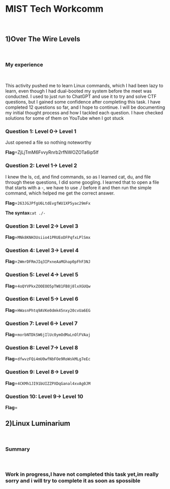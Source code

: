 <h1>MIST Tech Workcomm</h1>
<br>
<h2>1)Over The Wire Levels </h2>
<br>
<h3>My experience</h3>
<br>
<p>This activity pushed me to learn Linux commands, which I had been lazy to learn, even though I had dual-booted my system before the meet was conducted. I used to just run to ChatGPT and use it to try and solve CTF questions, but I gained some confidence after completing this task. I have completed 12 questions so far, and I hope to continue. I will be documenting my initial thought process and how I tackled each question. I have checked solutions for some of them on YouTube when I got stuck </p>

<h3>Question 1: Level 0→ Level 1</h3>
<p>Just opened a file so nothing noteworthy</p>
<b>Flag</b>=ZjLjTmM6FvvyRnrb2rfNWOZOTa6ip5If<br>

<h3>Question 2: Level 1→ Level 2</h3>
<p>I knew the ls, cd, and find commands, so as I learned cat, du, and file through these questions, I did some googling. I learned that to open a file that starts with a -, we have to use ./ before it and then run the simple command, which helped me get the correct answer.</p>
<b>Flag</b>=<code>263JGJPfgU6LtdEvgfWU1XP5yac29mFx</code><br>

<b>The syntax</b><code>cat ./-</code>

<h3>Question 3: Level 2→ Level 3</h3>
<b>Flag</b>=<code>MNk8KNH3Usiio41PRUEoDFPqfxLPlSmx</code><br>

<h3>Question 4: Level 3→ Level 4</h3>
<b>Flag</b>=<code>2WmrDFRmJIq3IPxneAaMGhap0pFhF3NJ</code><br>

<h3>Question 5: Level 4→ Level 5</h3>
<b>Flag</b>=<code>4oQYVPkxZOOEOO5pTW81FB8j8lxXGUQw</code><br>

<h3>Question 6: Level 5→ Level 6</h3>
<b>Flag</b>=<code>HWasnPhtq9AVKe0dmk45nxy20cvUa6EG</code><br>

<h3>Question 7: Level 6→ Level 7</h3>
<b>Flag</b>=<code>morbNTDkSW6jIlUc0ymOdMaLnOlFVAaj</code><br>

<h3>Question 8: Level 7→ Level 8</h3>
<b>Flag</b>=<code>dfwvzFQi4mU0wfNbFOe9RoWskMLg7eEc</code><br>

<h3>Question 9: Level 8→ Level 9</h3>
<b>Flag</b>=<code>4CKMh1JI91bUIZZPXDqGanal4xvAg0JM</code><br>

<h3>Question 10: Level 9→ Level 10</h3>
<b>Flag</b>=


<br>
<h2>2)Linux Luminarium</h2>
<br>
<h3>Summary<h3>
<br>
<p>Work in progress,I have not completed this task yet,im really sorry and i will try to complete it as soon as spossible </p>
